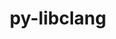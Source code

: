 ---
title: "py-libclang"
layout: cache
categories: [package, develop]
meta: {"versions": ["16.0.0"], "compilers": ["gcc@=11.4.0", "gcc@=13.2.0"], "oss": ["ubuntu22.04", "ubuntu24.04"], "platforms": ["linux"], "targets": ["aarch64", "neoverse_v1", "x86_64_v3"], "stacks": ["e4s", "e4s-neoverse_v1", "ml-linux-aarch64-cpu", "ml-linux-aarch64-cuda", "ml-linux-x86_64-cpu", "ml-linux-x86_64-cuda", "ml-linux-x86_64-rocm", "root"], "num_specs": 109, "num_specs_by_stack": {"root": 109, "e4s-neoverse_v1": 11, "e4s": 11, "ml-linux-aarch64-cpu": 17, "ml-linux-aarch64-cuda": 17, "ml-linux-x86_64-rocm": 19, "ml-linux-x86_64-cuda": 17, "ml-linux-x86_64-cpu": 17}}
spec_details: [{"hash": "aw4jqldjegjv2sspipcm5hunsyuntokr", "compiler": "gcc@=11.4.0", "versions": ["16.0.0"], "os": "ubuntu22.04", "platform": "linux", "target": "neoverse_v1", "variants": ["build_system=python_pip"], "stacks": ["root", "e4s-neoverse_v1"], "size": "-", "tarball": "https://binaries.spack.io/develop/build_cache/linux-ubuntu22.04-neoverse_v1/gcc-11.4.0/py-libclang-16.0.0/linux-ubuntu22.04-neoverse_v1-gcc-11.4.0-py-libclang-16.0.0-aw4jqldjegjv2sspipcm5hunsyuntokr.spack"}, {"hash": "bjqsu5tpeip34prtcnrsgq6rax6ucnb4", "compiler": "gcc@=11.4.0", "versions": ["16.0.0"], "os": "ubuntu22.04", "platform": "linux", "target": "neoverse_v1", "variants": ["build_system=python_pip"], "stacks": ["root", "e4s-neoverse_v1"], "size": "-", "tarball": "https://binaries.spack.io/develop/build_cache/linux-ubuntu22.04-neoverse_v1/gcc-11.4.0/py-libclang-16.0.0/linux-ubuntu22.04-neoverse_v1-gcc-11.4.0-py-libclang-16.0.0-bjqsu5tpeip34prtcnrsgq6rax6ucnb4.spack"}, {"hash": "cp2fjuudloaovcjpj3txzewyduhyyftz", "compiler": "gcc@=11.4.0", "versions": ["16.0.0"], "os": "ubuntu22.04", "platform": "linux", "target": "neoverse_v1", "variants": ["build_system=python_pip"], "stacks": ["root", "e4s-neoverse_v1"], "size": "-", "tarball": "https://binaries.spack.io/develop/build_cache/linux-ubuntu22.04-neoverse_v1/gcc-11.4.0/py-libclang-16.0.0/linux-ubuntu22.04-neoverse_v1-gcc-11.4.0-py-libclang-16.0.0-cp2fjuudloaovcjpj3txzewyduhyyftz.spack"}, {"hash": "efy4cmm6hubayrtolyw4lxczdvctydmq", "compiler": "gcc@=11.4.0", "versions": ["16.0.0"], "os": "ubuntu22.04", "platform": "linux", "target": "neoverse_v1", "variants": ["build_system=python_pip"], "stacks": ["root", "e4s-neoverse_v1"], "size": "-", "tarball": "https://binaries.spack.io/develop/build_cache/linux-ubuntu22.04-neoverse_v1/gcc-11.4.0/py-libclang-16.0.0/linux-ubuntu22.04-neoverse_v1-gcc-11.4.0-py-libclang-16.0.0-efy4cmm6hubayrtolyw4lxczdvctydmq.spack"}, {"hash": "etubacw7gyq33osxntwocc3i4f3emmsl", "compiler": "gcc@=11.4.0", "versions": ["16.0.0"], "os": "ubuntu22.04", "platform": "linux", "target": "neoverse_v1", "variants": ["build_system=python_pip"], "stacks": ["root", "e4s-neoverse_v1"], "size": "-", "tarball": "https://binaries.spack.io/develop/build_cache/linux-ubuntu22.04-neoverse_v1/gcc-11.4.0/py-libclang-16.0.0/linux-ubuntu22.04-neoverse_v1-gcc-11.4.0-py-libclang-16.0.0-etubacw7gyq33osxntwocc3i4f3emmsl.spack"}, {"hash": "lhoji4psfbk7hs7k3cmk3hyzbxvtmynt", "compiler": "gcc@=11.4.0", "versions": ["16.0.0"], "os": "ubuntu22.04", "platform": "linux", "target": "neoverse_v1", "variants": ["build_system=python_pip"], "stacks": ["root", "e4s-neoverse_v1"], "size": "-", "tarball": "https://binaries.spack.io/develop/build_cache/linux-ubuntu22.04-neoverse_v1/gcc-11.4.0/py-libclang-16.0.0/linux-ubuntu22.04-neoverse_v1-gcc-11.4.0-py-libclang-16.0.0-lhoji4psfbk7hs7k3cmk3hyzbxvtmynt.spack"}, {"hash": "mbrpmecqky6madbpotd7pant7idsu6br", "compiler": "gcc@=11.4.0", "versions": ["16.0.0"], "os": "ubuntu22.04", "platform": "linux", "target": "neoverse_v1", "variants": ["build_system=python_pip"], "stacks": ["root", "e4s-neoverse_v1"], "size": "-", "tarball": "https://binaries.spack.io/develop/build_cache/linux-ubuntu22.04-neoverse_v1/gcc-11.4.0/py-libclang-16.0.0/linux-ubuntu22.04-neoverse_v1-gcc-11.4.0-py-libclang-16.0.0-mbrpmecqky6madbpotd7pant7idsu6br.spack"}, {"hash": "pjoxz7cayl4ge644ldxe2q62x2ehgppp", "compiler": "gcc@=11.4.0", "versions": ["16.0.0"], "os": "ubuntu22.04", "platform": "linux", "target": "neoverse_v1", "variants": ["build_system=python_pip"], "stacks": ["root", "e4s-neoverse_v1"], "size": "-", "tarball": "https://binaries.spack.io/develop/build_cache/linux-ubuntu22.04-neoverse_v1/gcc-11.4.0/py-libclang-16.0.0/linux-ubuntu22.04-neoverse_v1-gcc-11.4.0-py-libclang-16.0.0-pjoxz7cayl4ge644ldxe2q62x2ehgppp.spack"}, {"hash": "qkmlcm7wdvj2solnfj2dtaqbfajkftbg", "compiler": "gcc@=11.4.0", "versions": ["16.0.0"], "os": "ubuntu22.04", "platform": "linux", "target": "neoverse_v1", "variants": ["build_system=python_pip"], "stacks": ["root", "e4s-neoverse_v1"], "size": "-", "tarball": "https://binaries.spack.io/develop/build_cache/linux-ubuntu22.04-neoverse_v1/gcc-11.4.0/py-libclang-16.0.0/linux-ubuntu22.04-neoverse_v1-gcc-11.4.0-py-libclang-16.0.0-qkmlcm7wdvj2solnfj2dtaqbfajkftbg.spack"}, {"hash": "xz4uothpbmc5tjmfa6xzqtq5tglea3u6", "compiler": "gcc@=11.4.0", "versions": ["16.0.0"], "os": "ubuntu22.04", "platform": "linux", "target": "neoverse_v1", "variants": ["build_system=python_pip"], "stacks": ["root", "e4s-neoverse_v1"], "size": "-", "tarball": "https://binaries.spack.io/develop/build_cache/linux-ubuntu22.04-neoverse_v1/gcc-11.4.0/py-libclang-16.0.0/linux-ubuntu22.04-neoverse_v1-gcc-11.4.0-py-libclang-16.0.0-xz4uothpbmc5tjmfa6xzqtq5tglea3u6.spack"}, {"hash": "zccr6v723xgrq463knoiaw4qvyco2yru", "compiler": "gcc@=11.4.0", "versions": ["16.0.0"], "os": "ubuntu22.04", "platform": "linux", "target": "neoverse_v1", "variants": ["build_system=python_pip"], "stacks": ["root", "e4s-neoverse_v1"], "size": "-", "tarball": "https://binaries.spack.io/develop/build_cache/linux-ubuntu22.04-neoverse_v1/gcc-11.4.0/py-libclang-16.0.0/linux-ubuntu22.04-neoverse_v1-gcc-11.4.0-py-libclang-16.0.0-zccr6v723xgrq463knoiaw4qvyco2yru.spack"}, {"hash": "2clv7oc66aucvlcyaz6fzbh2kfykyagc", "compiler": "gcc@=11.4.0", "versions": ["16.0.0"], "os": "ubuntu22.04", "platform": "linux", "target": "x86_64_v3", "variants": ["build_system=python_pip"], "stacks": ["e4s", "root"], "size": "-", "tarball": "https://binaries.spack.io/develop/build_cache/linux-ubuntu22.04-x86_64_v3/gcc-11.4.0/py-libclang-16.0.0/linux-ubuntu22.04-x86_64_v3-gcc-11.4.0-py-libclang-16.0.0-2clv7oc66aucvlcyaz6fzbh2kfykyagc.spack"}, {"hash": "2msv4lggvqzen2rcq73djc5ttewz76xs", "compiler": "gcc@=11.4.0", "versions": ["16.0.0"], "os": "ubuntu22.04", "platform": "linux", "target": "x86_64_v3", "variants": ["build_system=python_pip"], "stacks": ["e4s", "root"], "size": "-", "tarball": "https://binaries.spack.io/develop/build_cache/linux-ubuntu22.04-x86_64_v3/gcc-11.4.0/py-libclang-16.0.0/linux-ubuntu22.04-x86_64_v3-gcc-11.4.0-py-libclang-16.0.0-2msv4lggvqzen2rcq73djc5ttewz76xs.spack"}, {"hash": "awp5t3ulastlgrofohupudxxmgv4qfgm", "compiler": "gcc@=11.4.0", "versions": ["16.0.0"], "os": "ubuntu22.04", "platform": "linux", "target": "x86_64_v3", "variants": ["build_system=python_pip"], "stacks": ["e4s", "root"], "size": "-", "tarball": "https://binaries.spack.io/develop/build_cache/linux-ubuntu22.04-x86_64_v3/gcc-11.4.0/py-libclang-16.0.0/linux-ubuntu22.04-x86_64_v3-gcc-11.4.0-py-libclang-16.0.0-awp5t3ulastlgrofohupudxxmgv4qfgm.spack"}, {"hash": "beawocmf3by64l7rm564ufrlnyocsje6", "compiler": "gcc@=11.4.0", "versions": ["16.0.0"], "os": "ubuntu22.04", "platform": "linux", "target": "x86_64_v3", "variants": ["build_system=python_pip"], "stacks": ["e4s", "root"], "size": "-", "tarball": "https://binaries.spack.io/develop/build_cache/linux-ubuntu22.04-x86_64_v3/gcc-11.4.0/py-libclang-16.0.0/linux-ubuntu22.04-x86_64_v3-gcc-11.4.0-py-libclang-16.0.0-beawocmf3by64l7rm564ufrlnyocsje6.spack"}, {"hash": "dzfa4qr2byqo5jd73vasjxsphjvosvsx", "compiler": "gcc@=11.4.0", "versions": ["16.0.0"], "os": "ubuntu22.04", "platform": "linux", "target": "x86_64_v3", "variants": ["build_system=python_pip"], "stacks": ["e4s", "root"], "size": "-", "tarball": "https://binaries.spack.io/develop/build_cache/linux-ubuntu22.04-x86_64_v3/gcc-11.4.0/py-libclang-16.0.0/linux-ubuntu22.04-x86_64_v3-gcc-11.4.0-py-libclang-16.0.0-dzfa4qr2byqo5jd73vasjxsphjvosvsx.spack"}, {"hash": "eejbowpj4cs34d6q63i453p3s37ghhw6", "compiler": "gcc@=11.4.0", "versions": ["16.0.0"], "os": "ubuntu22.04", "platform": "linux", "target": "x86_64_v3", "variants": ["build_system=python_pip"], "stacks": ["e4s", "root"], "size": "-", "tarball": "https://binaries.spack.io/develop/build_cache/linux-ubuntu22.04-x86_64_v3/gcc-11.4.0/py-libclang-16.0.0/linux-ubuntu22.04-x86_64_v3-gcc-11.4.0-py-libclang-16.0.0-eejbowpj4cs34d6q63i453p3s37ghhw6.spack"}, {"hash": "o74gdentysrlpgkjcjym3yj4rtrfn3jb", "compiler": "gcc@=11.4.0", "versions": ["16.0.0"], "os": "ubuntu22.04", "platform": "linux", "target": "x86_64_v3", "variants": ["build_system=python_pip"], "stacks": ["e4s", "root"], "size": "-", "tarball": "https://binaries.spack.io/develop/build_cache/linux-ubuntu22.04-x86_64_v3/gcc-11.4.0/py-libclang-16.0.0/linux-ubuntu22.04-x86_64_v3-gcc-11.4.0-py-libclang-16.0.0-o74gdentysrlpgkjcjym3yj4rtrfn3jb.spack"}, {"hash": "oe2t2golj6lsgsy7w7dwl6s6kiezr3pr", "compiler": "gcc@=11.4.0", "versions": ["16.0.0"], "os": "ubuntu22.04", "platform": "linux", "target": "x86_64_v3", "variants": ["build_system=python_pip"], "stacks": ["e4s", "root"], "size": "-", "tarball": "https://binaries.spack.io/develop/build_cache/linux-ubuntu22.04-x86_64_v3/gcc-11.4.0/py-libclang-16.0.0/linux-ubuntu22.04-x86_64_v3-gcc-11.4.0-py-libclang-16.0.0-oe2t2golj6lsgsy7w7dwl6s6kiezr3pr.spack"}, {"hash": "p6pnagyuxklzx27m7g5nbokcdswkhylm", "compiler": "gcc@=11.4.0", "versions": ["16.0.0"], "os": "ubuntu22.04", "platform": "linux", "target": "x86_64_v3", "variants": ["build_system=python_pip"], "stacks": ["e4s", "root"], "size": "-", "tarball": "https://binaries.spack.io/develop/build_cache/linux-ubuntu22.04-x86_64_v3/gcc-11.4.0/py-libclang-16.0.0/linux-ubuntu22.04-x86_64_v3-gcc-11.4.0-py-libclang-16.0.0-p6pnagyuxklzx27m7g5nbokcdswkhylm.spack"}, {"hash": "pyv2dn3wewh6p6p2svlitsm7gv6kby2y", "compiler": "gcc@=11.4.0", "versions": ["16.0.0"], "os": "ubuntu22.04", "platform": "linux", "target": "x86_64_v3", "variants": ["build_system=python_pip"], "stacks": ["e4s", "root"], "size": "-", "tarball": "https://binaries.spack.io/develop/build_cache/linux-ubuntu22.04-x86_64_v3/gcc-11.4.0/py-libclang-16.0.0/linux-ubuntu22.04-x86_64_v3-gcc-11.4.0-py-libclang-16.0.0-pyv2dn3wewh6p6p2svlitsm7gv6kby2y.spack"}, {"hash": "t6w5mdqtvtnvcaxpvwdgvnshwudeldmc", "compiler": "gcc@=11.4.0", "versions": ["16.0.0"], "os": "ubuntu22.04", "platform": "linux", "target": "x86_64_v3", "variants": ["build_system=python_pip"], "stacks": ["e4s", "root"], "size": "-", "tarball": "https://binaries.spack.io/develop/build_cache/linux-ubuntu22.04-x86_64_v3/gcc-11.4.0/py-libclang-16.0.0/linux-ubuntu22.04-x86_64_v3-gcc-11.4.0-py-libclang-16.0.0-t6w5mdqtvtnvcaxpvwdgvnshwudeldmc.spack"}, {"hash": "ycp74vd3qs4t45zdzhxu4igq4elcirel", "compiler": "gcc@=13.2.0", "versions": ["16.0.0"], "os": "ubuntu24.04", "platform": "linux", "target": "aarch64", "variants": ["build_system=python_pip"], "stacks": ["ml-linux-aarch64-cpu", "root"], "size": "-", "tarball": "https://binaries.spack.io/develop/build_cache/linux-ubuntu24.04-aarch64/gcc-13.2.0/py-libclang-16.0.0/linux-ubuntu24.04-aarch64-gcc-13.2.0-py-libclang-16.0.0-ycp74vd3qs4t45zdzhxu4igq4elcirel.spack"}, {"hash": "ebajxdfebv7aqva3me4q2qklvelhv3fa", "compiler": "gcc@=13.2.0", "versions": ["16.0.0"], "os": "ubuntu24.04", "platform": "linux", "target": "aarch64", "variants": ["build_system=python_pip"], "stacks": ["root", "ml-linux-aarch64-cuda"], "size": "-", "tarball": "https://binaries.spack.io/develop/build_cache/linux-ubuntu24.04-aarch64/gcc-13.2.0/py-libclang-16.0.0/linux-ubuntu24.04-aarch64-gcc-13.2.0-py-libclang-16.0.0-ebajxdfebv7aqva3me4q2qklvelhv3fa.spack"}, {"hash": "wugjj5t4repwnfiz2bvtoidg3bovbtnu", "compiler": "gcc@=13.2.0", "versions": ["16.0.0"], "os": "ubuntu24.04", "platform": "linux", "target": "aarch64", "variants": ["build_system=python_pip"], "stacks": ["root", "ml-linux-aarch64-cuda"], "size": "-", "tarball": "https://binaries.spack.io/develop/build_cache/linux-ubuntu24.04-aarch64/gcc-13.2.0/py-libclang-16.0.0/linux-ubuntu24.04-aarch64-gcc-13.2.0-py-libclang-16.0.0-wugjj5t4repwnfiz2bvtoidg3bovbtnu.spack"}, {"hash": "ziid5y7o7hdxpctymifwrjn4ybmdxcvq", "compiler": "gcc@=13.2.0", "versions": ["16.0.0"], "os": "ubuntu24.04", "platform": "linux", "target": "aarch64", "variants": ["build_system=python_pip"], "stacks": ["root", "ml-linux-aarch64-cuda"], "size": "-", "tarball": "https://binaries.spack.io/develop/build_cache/linux-ubuntu24.04-aarch64/gcc-13.2.0/py-libclang-16.0.0/linux-ubuntu24.04-aarch64-gcc-13.2.0-py-libclang-16.0.0-ziid5y7o7hdxpctymifwrjn4ybmdxcvq.spack"}, {"hash": "4gzhndottie4bbhk2dvuntiedpukdktf", "compiler": "gcc@=13.2.0", "versions": ["16.0.0"], "os": "ubuntu24.04", "platform": "linux", "target": "aarch64", "variants": ["build_system=python_pip"], "stacks": ["ml-linux-aarch64-cpu", "root"], "size": "-", "tarball": "https://binaries.spack.io/develop/build_cache/linux-ubuntu24.04-aarch64/gcc-13.2.0/py-libclang-16.0.0/linux-ubuntu24.04-aarch64-gcc-13.2.0-py-libclang-16.0.0-4gzhndottie4bbhk2dvuntiedpukdktf.spack"}, {"hash": "vl4ee5rdkffyygyi7o5tjpfbezbd5hzg", "compiler": "gcc@=13.2.0", "versions": ["16.0.0"], "os": "ubuntu24.04", "platform": "linux", "target": "aarch64", "variants": ["build_system=python_pip"], "stacks": ["root", "ml-linux-aarch64-cuda"], "size": "-", "tarball": "https://binaries.spack.io/develop/build_cache/linux-ubuntu24.04-aarch64/gcc-13.2.0/py-libclang-16.0.0/linux-ubuntu24.04-aarch64-gcc-13.2.0-py-libclang-16.0.0-vl4ee5rdkffyygyi7o5tjpfbezbd5hzg.spack"}, {"hash": "sjttj66u2w67gj5i32wg7ngrzz5mx2qb", "compiler": "gcc@=13.2.0", "versions": ["16.0.0"], "os": "ubuntu24.04", "platform": "linux", "target": "aarch64", "variants": ["build_system=python_pip"], "stacks": ["ml-linux-aarch64-cpu", "root"], "size": "-", "tarball": "https://binaries.spack.io/develop/build_cache/linux-ubuntu24.04-aarch64/gcc-13.2.0/py-libclang-16.0.0/linux-ubuntu24.04-aarch64-gcc-13.2.0-py-libclang-16.0.0-sjttj66u2w67gj5i32wg7ngrzz5mx2qb.spack"}, {"hash": "t7ui2heet2g33yra75lz5w7nxpvq6tua", "compiler": "gcc@=13.2.0", "versions": ["16.0.0"], "os": "ubuntu24.04", "platform": "linux", "target": "aarch64", "variants": ["build_system=python_pip"], "stacks": ["ml-linux-aarch64-cpu", "root"], "size": "-", "tarball": "https://binaries.spack.io/develop/build_cache/linux-ubuntu24.04-aarch64/gcc-13.2.0/py-libclang-16.0.0/linux-ubuntu24.04-aarch64-gcc-13.2.0-py-libclang-16.0.0-t7ui2heet2g33yra75lz5w7nxpvq6tua.spack"}, {"hash": "pe6uqwiu3c2hyf3f6ydnsijw2j4obgiy", "compiler": "gcc@=13.2.0", "versions": ["16.0.0"], "os": "ubuntu24.04", "platform": "linux", "target": "aarch64", "variants": ["build_system=python_pip"], "stacks": ["root", "ml-linux-aarch64-cuda"], "size": "-", "tarball": "https://binaries.spack.io/develop/build_cache/linux-ubuntu24.04-aarch64/gcc-13.2.0/py-libclang-16.0.0/linux-ubuntu24.04-aarch64-gcc-13.2.0-py-libclang-16.0.0-pe6uqwiu3c2hyf3f6ydnsijw2j4obgiy.spack"}, {"hash": "bhxyzqtavo36oqzczmvxyluc77xtnmm7", "compiler": "gcc@=13.2.0", "versions": ["16.0.0"], "os": "ubuntu24.04", "platform": "linux", "target": "aarch64", "variants": ["build_system=python_pip"], "stacks": ["root", "ml-linux-aarch64-cuda"], "size": "-", "tarball": "https://binaries.spack.io/develop/build_cache/linux-ubuntu24.04-aarch64/gcc-13.2.0/py-libclang-16.0.0/linux-ubuntu24.04-aarch64-gcc-13.2.0-py-libclang-16.0.0-bhxyzqtavo36oqzczmvxyluc77xtnmm7.spack"}, {"hash": "p4cyaisloxevuz4bga2szvauvxanvsek", "compiler": "gcc@=13.2.0", "versions": ["16.0.0"], "os": "ubuntu24.04", "platform": "linux", "target": "aarch64", "variants": ["build_system=python_pip"], "stacks": ["ml-linux-aarch64-cpu", "root"], "size": "-", "tarball": "https://binaries.spack.io/develop/build_cache/linux-ubuntu24.04-aarch64/gcc-13.2.0/py-libclang-16.0.0/linux-ubuntu24.04-aarch64-gcc-13.2.0-py-libclang-16.0.0-p4cyaisloxevuz4bga2szvauvxanvsek.spack"}, {"hash": "r2p5bf647o6ksroaavqyyrpn63h7gyzu", "compiler": "gcc@=13.2.0", "versions": ["16.0.0"], "os": "ubuntu24.04", "platform": "linux", "target": "aarch64", "variants": ["build_system=python_pip"], "stacks": ["ml-linux-aarch64-cpu", "root"], "size": "-", "tarball": "https://binaries.spack.io/develop/build_cache/linux-ubuntu24.04-aarch64/gcc-13.2.0/py-libclang-16.0.0/linux-ubuntu24.04-aarch64-gcc-13.2.0-py-libclang-16.0.0-r2p5bf647o6ksroaavqyyrpn63h7gyzu.spack"}, {"hash": "x4fa5vcxfz4qziblfpckgzs4ajz42gpl", "compiler": "gcc@=13.2.0", "versions": ["16.0.0"], "os": "ubuntu24.04", "platform": "linux", "target": "aarch64", "variants": ["build_system=python_pip"], "stacks": ["ml-linux-aarch64-cpu", "root"], "size": "-", "tarball": "https://binaries.spack.io/develop/build_cache/linux-ubuntu24.04-aarch64/gcc-13.2.0/py-libclang-16.0.0/linux-ubuntu24.04-aarch64-gcc-13.2.0-py-libclang-16.0.0-x4fa5vcxfz4qziblfpckgzs4ajz42gpl.spack"}, {"hash": "63iaoxncxd42tinelnqwfaqezjrele64", "compiler": "gcc@=13.2.0", "versions": ["16.0.0"], "os": "ubuntu24.04", "platform": "linux", "target": "aarch64", "variants": ["build_system=python_pip"], "stacks": ["ml-linux-aarch64-cpu", "root"], "size": "-", "tarball": "https://binaries.spack.io/develop/build_cache/linux-ubuntu24.04-aarch64/gcc-13.2.0/py-libclang-16.0.0/linux-ubuntu24.04-aarch64-gcc-13.2.0-py-libclang-16.0.0-63iaoxncxd42tinelnqwfaqezjrele64.spack"}, {"hash": "5veux4ydh2c7d4l6ulf565jfxskflenv", "compiler": "gcc@=13.2.0", "versions": ["16.0.0"], "os": "ubuntu24.04", "platform": "linux", "target": "aarch64", "variants": ["build_system=python_pip"], "stacks": ["ml-linux-aarch64-cpu", "root"], "size": "-", "tarball": "https://binaries.spack.io/develop/build_cache/linux-ubuntu24.04-aarch64/gcc-13.2.0/py-libclang-16.0.0/linux-ubuntu24.04-aarch64-gcc-13.2.0-py-libclang-16.0.0-5veux4ydh2c7d4l6ulf565jfxskflenv.spack"}, {"hash": "fcw2q3mncd6jelkvmm5oy5sq6ylp4elu", "compiler": "gcc@=13.2.0", "versions": ["16.0.0"], "os": "ubuntu24.04", "platform": "linux", "target": "aarch64", "variants": ["build_system=python_pip"], "stacks": ["root", "ml-linux-aarch64-cuda"], "size": "-", "tarball": "https://binaries.spack.io/develop/build_cache/linux-ubuntu24.04-aarch64/gcc-13.2.0/py-libclang-16.0.0/linux-ubuntu24.04-aarch64-gcc-13.2.0-py-libclang-16.0.0-fcw2q3mncd6jelkvmm5oy5sq6ylp4elu.spack"}, {"hash": "pfycblu6jjfn5dzwjggccrddzdw4csro", "compiler": "gcc@=13.2.0", "versions": ["16.0.0"], "os": "ubuntu24.04", "platform": "linux", "target": "aarch64", "variants": ["build_system=python_pip"], "stacks": ["root", "ml-linux-aarch64-cuda"], "size": "-", "tarball": "https://binaries.spack.io/develop/build_cache/linux-ubuntu24.04-aarch64/gcc-13.2.0/py-libclang-16.0.0/linux-ubuntu24.04-aarch64-gcc-13.2.0-py-libclang-16.0.0-pfycblu6jjfn5dzwjggccrddzdw4csro.spack"}, {"hash": "27navoiirxs2fwuno2p57fghuiim4ghg", "compiler": "gcc@=13.2.0", "versions": ["16.0.0"], "os": "ubuntu24.04", "platform": "linux", "target": "aarch64", "variants": ["build_system=python_pip"], "stacks": ["root", "ml-linux-aarch64-cuda"], "size": "-", "tarball": "https://binaries.spack.io/develop/build_cache/linux-ubuntu24.04-aarch64/gcc-13.2.0/py-libclang-16.0.0/linux-ubuntu24.04-aarch64-gcc-13.2.0-py-libclang-16.0.0-27navoiirxs2fwuno2p57fghuiim4ghg.spack"}, {"hash": "3ktlr7oahjlx22q3ra7ekxcaxf2pqxco", "compiler": "gcc@=13.2.0", "versions": ["16.0.0"], "os": "ubuntu24.04", "platform": "linux", "target": "aarch64", "variants": ["build_system=python_pip"], "stacks": ["ml-linux-aarch64-cpu", "root"], "size": "-", "tarball": "https://binaries.spack.io/develop/build_cache/linux-ubuntu24.04-aarch64/gcc-13.2.0/py-libclang-16.0.0/linux-ubuntu24.04-aarch64-gcc-13.2.0-py-libclang-16.0.0-3ktlr7oahjlx22q3ra7ekxcaxf2pqxco.spack"}, {"hash": "45rx57ltggdhybrpzex7elrbewp2d5uw", "compiler": "gcc@=13.2.0", "versions": ["16.0.0"], "os": "ubuntu24.04", "platform": "linux", "target": "aarch64", "variants": ["build_system=python_pip"], "stacks": ["root", "ml-linux-aarch64-cuda"], "size": "-", "tarball": "https://binaries.spack.io/develop/build_cache/linux-ubuntu24.04-aarch64/gcc-13.2.0/py-libclang-16.0.0/linux-ubuntu24.04-aarch64-gcc-13.2.0-py-libclang-16.0.0-45rx57ltggdhybrpzex7elrbewp2d5uw.spack"}, {"hash": "5utanee7w2iodke6m2x3lf3odegykxps", "compiler": "gcc@=13.2.0", "versions": ["16.0.0"], "os": "ubuntu24.04", "platform": "linux", "target": "aarch64", "variants": ["build_system=python_pip"], "stacks": ["root", "ml-linux-aarch64-cuda"], "size": "-", "tarball": "https://binaries.spack.io/develop/build_cache/linux-ubuntu24.04-aarch64/gcc-13.2.0/py-libclang-16.0.0/linux-ubuntu24.04-aarch64-gcc-13.2.0-py-libclang-16.0.0-5utanee7w2iodke6m2x3lf3odegykxps.spack"}, {"hash": "asl7mwgdqp3eo7jmd4g2biylk7x2663x", "compiler": "gcc@=13.2.0", "versions": ["16.0.0"], "os": "ubuntu24.04", "platform": "linux", "target": "aarch64", "variants": ["build_system=python_pip"], "stacks": ["ml-linux-aarch64-cpu", "root"], "size": "-", "tarball": "https://binaries.spack.io/develop/build_cache/linux-ubuntu24.04-aarch64/gcc-13.2.0/py-libclang-16.0.0/linux-ubuntu24.04-aarch64-gcc-13.2.0-py-libclang-16.0.0-asl7mwgdqp3eo7jmd4g2biylk7x2663x.spack"}, {"hash": "b4sifiqyrtr2c6udoab3f7gemxgchqk6", "compiler": "gcc@=13.2.0", "versions": ["16.0.0"], "os": "ubuntu24.04", "platform": "linux", "target": "aarch64", "variants": ["build_system=python_pip"], "stacks": ["root", "ml-linux-aarch64-cuda"], "size": "-", "tarball": "https://binaries.spack.io/develop/build_cache/linux-ubuntu24.04-aarch64/gcc-13.2.0/py-libclang-16.0.0/linux-ubuntu24.04-aarch64-gcc-13.2.0-py-libclang-16.0.0-b4sifiqyrtr2c6udoab3f7gemxgchqk6.spack"}, {"hash": "bf57subwm56xiq5bh4usz2l6ktx56fae", "compiler": "gcc@=13.2.0", "versions": ["16.0.0"], "os": "ubuntu24.04", "platform": "linux", "target": "aarch64", "variants": ["build_system=python_pip"], "stacks": ["root", "ml-linux-aarch64-cuda"], "size": "-", "tarball": "https://binaries.spack.io/develop/build_cache/linux-ubuntu24.04-aarch64/gcc-13.2.0/py-libclang-16.0.0/linux-ubuntu24.04-aarch64-gcc-13.2.0-py-libclang-16.0.0-bf57subwm56xiq5bh4usz2l6ktx56fae.spack"}, {"hash": "e2mvypblvzusp2s4jhbws6pizpqptnni", "compiler": "gcc@=13.2.0", "versions": ["16.0.0"], "os": "ubuntu24.04", "platform": "linux", "target": "aarch64", "variants": ["build_system=python_pip"], "stacks": ["ml-linux-aarch64-cpu", "root"], "size": "-", "tarball": "https://binaries.spack.io/develop/build_cache/linux-ubuntu24.04-aarch64/gcc-13.2.0/py-libclang-16.0.0/linux-ubuntu24.04-aarch64-gcc-13.2.0-py-libclang-16.0.0-e2mvypblvzusp2s4jhbws6pizpqptnni.spack"}, {"hash": "i2nqzacjizyeuox352ynkk67ticgo4m5", "compiler": "gcc@=13.2.0", "versions": ["16.0.0"], "os": "ubuntu24.04", "platform": "linux", "target": "aarch64", "variants": ["build_system=python_pip"], "stacks": ["ml-linux-aarch64-cpu", "root"], "size": "-", "tarball": "https://binaries.spack.io/develop/build_cache/linux-ubuntu24.04-aarch64/gcc-13.2.0/py-libclang-16.0.0/linux-ubuntu24.04-aarch64-gcc-13.2.0-py-libclang-16.0.0-i2nqzacjizyeuox352ynkk67ticgo4m5.spack"}, {"hash": "mb4ddtkt3yaiypap7yfnnu24c5fgctyf", "compiler": "gcc@=13.2.0", "versions": ["16.0.0"], "os": "ubuntu24.04", "platform": "linux", "target": "aarch64", "variants": ["build_system=python_pip"], "stacks": ["ml-linux-aarch64-cpu", "root"], "size": "-", "tarball": "https://binaries.spack.io/develop/build_cache/linux-ubuntu24.04-aarch64/gcc-13.2.0/py-libclang-16.0.0/linux-ubuntu24.04-aarch64-gcc-13.2.0-py-libclang-16.0.0-mb4ddtkt3yaiypap7yfnnu24c5fgctyf.spack"}, {"hash": "q3li7hauawqlpv2utdiv5eegbwiovguj", "compiler": "gcc@=13.2.0", "versions": ["16.0.0"], "os": "ubuntu24.04", "platform": "linux", "target": "aarch64", "variants": ["build_system=python_pip"], "stacks": ["ml-linux-aarch64-cpu", "root"], "size": "-", "tarball": "https://binaries.spack.io/develop/build_cache/linux-ubuntu24.04-aarch64/gcc-13.2.0/py-libclang-16.0.0/linux-ubuntu24.04-aarch64-gcc-13.2.0-py-libclang-16.0.0-q3li7hauawqlpv2utdiv5eegbwiovguj.spack"}, {"hash": "qbfrwntgvzk72hdhztmw6yhcwxes6xd4", "compiler": "gcc@=13.2.0", "versions": ["16.0.0"], "os": "ubuntu24.04", "platform": "linux", "target": "aarch64", "variants": ["build_system=python_pip"], "stacks": ["root", "ml-linux-aarch64-cuda"], "size": "-", "tarball": "https://binaries.spack.io/develop/build_cache/linux-ubuntu24.04-aarch64/gcc-13.2.0/py-libclang-16.0.0/linux-ubuntu24.04-aarch64-gcc-13.2.0-py-libclang-16.0.0-qbfrwntgvzk72hdhztmw6yhcwxes6xd4.spack"}, {"hash": "qwwgrey3zi2sxunysrw2vaotv7icxuys", "compiler": "gcc@=13.2.0", "versions": ["16.0.0"], "os": "ubuntu24.04", "platform": "linux", "target": "aarch64", "variants": ["build_system=python_pip"], "stacks": ["root", "ml-linux-aarch64-cuda"], "size": "-", "tarball": "https://binaries.spack.io/develop/build_cache/linux-ubuntu24.04-aarch64/gcc-13.2.0/py-libclang-16.0.0/linux-ubuntu24.04-aarch64-gcc-13.2.0-py-libclang-16.0.0-qwwgrey3zi2sxunysrw2vaotv7icxuys.spack"}, {"hash": "sog2ke73igxvjkmizuxrn7uojvgv2566", "compiler": "gcc@=13.2.0", "versions": ["16.0.0"], "os": "ubuntu24.04", "platform": "linux", "target": "aarch64", "variants": ["build_system=python_pip"], "stacks": ["root", "ml-linux-aarch64-cuda"], "size": "-", "tarball": "https://binaries.spack.io/develop/build_cache/linux-ubuntu24.04-aarch64/gcc-13.2.0/py-libclang-16.0.0/linux-ubuntu24.04-aarch64-gcc-13.2.0-py-libclang-16.0.0-sog2ke73igxvjkmizuxrn7uojvgv2566.spack"}, {"hash": "t3xpj7f3hb54tbemanu3o2iyk7zzdt7d", "compiler": "gcc@=13.2.0", "versions": ["16.0.0"], "os": "ubuntu24.04", "platform": "linux", "target": "aarch64", "variants": ["build_system=python_pip"], "stacks": ["ml-linux-aarch64-cpu", "root"], "size": "-", "tarball": "https://binaries.spack.io/develop/build_cache/linux-ubuntu24.04-aarch64/gcc-13.2.0/py-libclang-16.0.0/linux-ubuntu24.04-aarch64-gcc-13.2.0-py-libclang-16.0.0-t3xpj7f3hb54tbemanu3o2iyk7zzdt7d.spack"}, {"hash": "tcvejdbu4moir2lp3ll32tyglfs4szgx", "compiler": "gcc@=13.2.0", "versions": ["16.0.0"], "os": "ubuntu24.04", "platform": "linux", "target": "aarch64", "variants": ["build_system=python_pip"], "stacks": ["root", "ml-linux-aarch64-cuda"], "size": "-", "tarball": "https://binaries.spack.io/develop/build_cache/linux-ubuntu24.04-aarch64/gcc-13.2.0/py-libclang-16.0.0/linux-ubuntu24.04-aarch64-gcc-13.2.0-py-libclang-16.0.0-tcvejdbu4moir2lp3ll32tyglfs4szgx.spack"}, {"hash": "z3hkn6nrrsa3t5guhnfgs4fxwp7r3k75", "compiler": "gcc@=13.2.0", "versions": ["16.0.0"], "os": "ubuntu24.04", "platform": "linux", "target": "aarch64", "variants": ["build_system=python_pip"], "stacks": ["ml-linux-aarch64-cpu", "root"], "size": "-", "tarball": "https://binaries.spack.io/develop/build_cache/linux-ubuntu24.04-aarch64/gcc-13.2.0/py-libclang-16.0.0/linux-ubuntu24.04-aarch64-gcc-13.2.0-py-libclang-16.0.0-z3hkn6nrrsa3t5guhnfgs4fxwp7r3k75.spack"}, {"hash": "ncpm6cyyuliw263x7l6n262l22hv6ipl", "compiler": "gcc@=13.2.0", "versions": ["16.0.0"], "os": "ubuntu24.04", "platform": "linux", "target": "x86_64_v3", "variants": ["build_system=python_pip"], "stacks": ["ml-linux-x86_64-rocm", "root"], "size": "-", "tarball": "https://binaries.spack.io/develop/build_cache/linux-ubuntu24.04-x86_64_v3/gcc-13.2.0/py-libclang-16.0.0/linux-ubuntu24.04-x86_64_v3-gcc-13.2.0-py-libclang-16.0.0-ncpm6cyyuliw263x7l6n262l22hv6ipl.spack"}, {"hash": "zreo6orr5op4ttbyh3r3kkstllbnr2v3", "compiler": "gcc@=13.2.0", "versions": ["16.0.0"], "os": "ubuntu24.04", "platform": "linux", "target": "x86_64_v3", "variants": ["build_system=python_pip"], "stacks": ["ml-linux-x86_64-rocm", "root"], "size": "-", "tarball": "https://binaries.spack.io/develop/build_cache/linux-ubuntu24.04-x86_64_v3/gcc-13.2.0/py-libclang-16.0.0/linux-ubuntu24.04-x86_64_v3-gcc-13.2.0-py-libclang-16.0.0-zreo6orr5op4ttbyh3r3kkstllbnr2v3.spack"}, {"hash": "qi5qktbrskjas7migl5fr2auxcnk5a23", "compiler": "gcc@=13.2.0", "versions": ["16.0.0"], "os": "ubuntu24.04", "platform": "linux", "target": "x86_64_v3", "variants": ["build_system=python_pip"], "stacks": ["ml-linux-x86_64-rocm", "root"], "size": "-", "tarball": "https://binaries.spack.io/develop/build_cache/linux-ubuntu24.04-x86_64_v3/gcc-13.2.0/py-libclang-16.0.0/linux-ubuntu24.04-x86_64_v3-gcc-13.2.0-py-libclang-16.0.0-qi5qktbrskjas7migl5fr2auxcnk5a23.spack"}, {"hash": "qx6c7zzbeduuf6da7mat2wo5cls6u7td", "compiler": "gcc@=13.2.0", "versions": ["16.0.0"], "os": "ubuntu24.04", "platform": "linux", "target": "x86_64_v3", "variants": ["build_system=python_pip"], "stacks": ["ml-linux-x86_64-rocm", "root"], "size": "-", "tarball": "https://binaries.spack.io/develop/build_cache/linux-ubuntu24.04-x86_64_v3/gcc-13.2.0/py-libclang-16.0.0/linux-ubuntu24.04-x86_64_v3-gcc-13.2.0-py-libclang-16.0.0-qx6c7zzbeduuf6da7mat2wo5cls6u7td.spack"}, {"hash": "3rcosismosyxoikmxngamhktwn765fkp", "compiler": "gcc@=13.2.0", "versions": ["16.0.0"], "os": "ubuntu24.04", "platform": "linux", "target": "x86_64_v3", "variants": ["build_system=python_pip"], "stacks": ["ml-linux-x86_64-rocm", "root"], "size": "-", "tarball": "https://binaries.spack.io/develop/build_cache/linux-ubuntu24.04-x86_64_v3/gcc-13.2.0/py-libclang-16.0.0/linux-ubuntu24.04-x86_64_v3-gcc-13.2.0-py-libclang-16.0.0-3rcosismosyxoikmxngamhktwn765fkp.spack"}, {"hash": "hdx7f3lrg6hkamjnt445tptp2h4djlks", "compiler": "gcc@=13.2.0", "versions": ["16.0.0"], "os": "ubuntu24.04", "platform": "linux", "target": "x86_64_v3", "variants": ["build_system=python_pip"], "stacks": ["ml-linux-x86_64-rocm", "root"], "size": "-", "tarball": "https://binaries.spack.io/develop/build_cache/linux-ubuntu24.04-x86_64_v3/gcc-13.2.0/py-libclang-16.0.0/linux-ubuntu24.04-x86_64_v3-gcc-13.2.0-py-libclang-16.0.0-hdx7f3lrg6hkamjnt445tptp2h4djlks.spack"}, {"hash": "3nctjuwv7ihraqvfipr3f3mkd5xdler6", "compiler": "gcc@=13.2.0", "versions": ["16.0.0"], "os": "ubuntu24.04", "platform": "linux", "target": "x86_64_v3", "variants": ["build_system=python_pip"], "stacks": ["ml-linux-x86_64-rocm", "root"], "size": "-", "tarball": "https://binaries.spack.io/develop/build_cache/linux-ubuntu24.04-x86_64_v3/gcc-13.2.0/py-libclang-16.0.0/linux-ubuntu24.04-x86_64_v3-gcc-13.2.0-py-libclang-16.0.0-3nctjuwv7ihraqvfipr3f3mkd5xdler6.spack"}, {"hash": "jpck7cnumijeri2lw32uuwqho6a2vfwn", "compiler": "gcc@=13.2.0", "versions": ["16.0.0"], "os": "ubuntu24.04", "platform": "linux", "target": "x86_64_v3", "variants": ["build_system=python_pip"], "stacks": ["ml-linux-x86_64-rocm", "root"], "size": "-", "tarball": "https://binaries.spack.io/develop/build_cache/linux-ubuntu24.04-x86_64_v3/gcc-13.2.0/py-libclang-16.0.0/linux-ubuntu24.04-x86_64_v3-gcc-13.2.0-py-libclang-16.0.0-jpck7cnumijeri2lw32uuwqho6a2vfwn.spack"}, {"hash": "kgxuteiwg6ib54lmcxhvb6r4c5zytlvp", "compiler": "gcc@=13.2.0", "versions": ["16.0.0"], "os": "ubuntu24.04", "platform": "linux", "target": "x86_64_v3", "variants": ["build_system=python_pip"], "stacks": ["ml-linux-x86_64-rocm", "root"], "size": "-", "tarball": "https://binaries.spack.io/develop/build_cache/linux-ubuntu24.04-x86_64_v3/gcc-13.2.0/py-libclang-16.0.0/linux-ubuntu24.04-x86_64_v3-gcc-13.2.0-py-libclang-16.0.0-kgxuteiwg6ib54lmcxhvb6r4c5zytlvp.spack"}, {"hash": "vg5doz65lgxdlnazn4zh5gf6s7gi6pcy", "compiler": "gcc@=13.2.0", "versions": ["16.0.0"], "os": "ubuntu24.04", "platform": "linux", "target": "x86_64_v3", "variants": ["build_system=python_pip"], "stacks": ["ml-linux-x86_64-rocm", "root"], "size": "-", "tarball": "https://binaries.spack.io/develop/build_cache/linux-ubuntu24.04-x86_64_v3/gcc-13.2.0/py-libclang-16.0.0/linux-ubuntu24.04-x86_64_v3-gcc-13.2.0-py-libclang-16.0.0-vg5doz65lgxdlnazn4zh5gf6s7gi6pcy.spack"}, {"hash": "unibotwudss5g4xb2mfljwjbn7q3wy5l", "compiler": "gcc@=13.2.0", "versions": ["16.0.0"], "os": "ubuntu24.04", "platform": "linux", "target": "x86_64_v3", "variants": ["build_system=python_pip"], "stacks": ["root", "ml-linux-x86_64-cuda"], "size": "-", "tarball": "https://binaries.spack.io/develop/build_cache/linux-ubuntu24.04-x86_64_v3/gcc-13.2.0/py-libclang-16.0.0/linux-ubuntu24.04-x86_64_v3-gcc-13.2.0-py-libclang-16.0.0-unibotwudss5g4xb2mfljwjbn7q3wy5l.spack"}, {"hash": "ha6f5zo2dhtk4wt5rb6o7jpcoz4tvyrg", "compiler": "gcc@=13.2.0", "versions": ["16.0.0"], "os": "ubuntu24.04", "platform": "linux", "target": "x86_64_v3", "variants": ["build_system=python_pip"], "stacks": ["root", "ml-linux-x86_64-cpu"], "size": "-", "tarball": "https://binaries.spack.io/develop/build_cache/linux-ubuntu24.04-x86_64_v3/gcc-13.2.0/py-libclang-16.0.0/linux-ubuntu24.04-x86_64_v3-gcc-13.2.0-py-libclang-16.0.0-ha6f5zo2dhtk4wt5rb6o7jpcoz4tvyrg.spack"}, {"hash": "sn5bs5yib6uzfobagbgmaay4n6fsqtz4", "compiler": "gcc@=13.2.0", "versions": ["16.0.0"], "os": "ubuntu24.04", "platform": "linux", "target": "x86_64_v3", "variants": ["build_system=python_pip"], "stacks": ["root", "ml-linux-x86_64-cuda"], "size": "-", "tarball": "https://binaries.spack.io/develop/build_cache/linux-ubuntu24.04-x86_64_v3/gcc-13.2.0/py-libclang-16.0.0/linux-ubuntu24.04-x86_64_v3-gcc-13.2.0-py-libclang-16.0.0-sn5bs5yib6uzfobagbgmaay4n6fsqtz4.spack"}, {"hash": "gfawddmbxw7xzlw4aljxmxnioww3c37k", "compiler": "gcc@=13.2.0", "versions": ["16.0.0"], "os": "ubuntu24.04", "platform": "linux", "target": "x86_64_v3", "variants": ["build_system=python_pip"], "stacks": ["root", "ml-linux-x86_64-cpu"], "size": "-", "tarball": "https://binaries.spack.io/develop/build_cache/linux-ubuntu24.04-x86_64_v3/gcc-13.2.0/py-libclang-16.0.0/linux-ubuntu24.04-x86_64_v3-gcc-13.2.0-py-libclang-16.0.0-gfawddmbxw7xzlw4aljxmxnioww3c37k.spack"}, {"hash": "45p32gjaste6zxkt7sbc4ixved6jsp6t", "compiler": "gcc@=13.2.0", "versions": ["16.0.0"], "os": "ubuntu24.04", "platform": "linux", "target": "x86_64_v3", "variants": ["build_system=python_pip"], "stacks": ["root", "ml-linux-x86_64-cuda"], "size": "-", "tarball": "https://binaries.spack.io/develop/build_cache/linux-ubuntu24.04-x86_64_v3/gcc-13.2.0/py-libclang-16.0.0/linux-ubuntu24.04-x86_64_v3-gcc-13.2.0-py-libclang-16.0.0-45p32gjaste6zxkt7sbc4ixved6jsp6t.spack"}, {"hash": "z4ajrpmncfqrfoqeaurrhti6eunwemvg", "compiler": "gcc@=13.2.0", "versions": ["16.0.0"], "os": "ubuntu24.04", "platform": "linux", "target": "x86_64_v3", "variants": ["build_system=python_pip"], "stacks": ["root", "ml-linux-x86_64-cpu"], "size": "-", "tarball": "https://binaries.spack.io/develop/build_cache/linux-ubuntu24.04-x86_64_v3/gcc-13.2.0/py-libclang-16.0.0/linux-ubuntu24.04-x86_64_v3-gcc-13.2.0-py-libclang-16.0.0-z4ajrpmncfqrfoqeaurrhti6eunwemvg.spack"}, {"hash": "7j6hjcfc46uxenbi22cwv5qz2lnc5zyx", "compiler": "gcc@=13.2.0", "versions": ["16.0.0"], "os": "ubuntu24.04", "platform": "linux", "target": "x86_64_v3", "variants": ["build_system=python_pip"], "stacks": ["root", "ml-linux-x86_64-cuda"], "size": "-", "tarball": "https://binaries.spack.io/develop/build_cache/linux-ubuntu24.04-x86_64_v3/gcc-13.2.0/py-libclang-16.0.0/linux-ubuntu24.04-x86_64_v3-gcc-13.2.0-py-libclang-16.0.0-7j6hjcfc46uxenbi22cwv5qz2lnc5zyx.spack"}, {"hash": "wdxg4d42e3owpxtwiynjfs5uvsaz2zre", "compiler": "gcc@=13.2.0", "versions": ["16.0.0"], "os": "ubuntu24.04", "platform": "linux", "target": "x86_64_v3", "variants": ["build_system=python_pip"], "stacks": ["root", "ml-linux-x86_64-cpu"], "size": "-", "tarball": "https://binaries.spack.io/develop/build_cache/linux-ubuntu24.04-x86_64_v3/gcc-13.2.0/py-libclang-16.0.0/linux-ubuntu24.04-x86_64_v3-gcc-13.2.0-py-libclang-16.0.0-wdxg4d42e3owpxtwiynjfs5uvsaz2zre.spack"}, {"hash": "nh37ifc5z575m6vosv5yeuosdqykcpcp", "compiler": "gcc@=13.2.0", "versions": ["16.0.0"], "os": "ubuntu24.04", "platform": "linux", "target": "x86_64_v3", "variants": ["build_system=python_pip"], "stacks": ["root", "ml-linux-x86_64-cuda"], "size": "-", "tarball": "https://binaries.spack.io/develop/build_cache/linux-ubuntu24.04-x86_64_v3/gcc-13.2.0/py-libclang-16.0.0/linux-ubuntu24.04-x86_64_v3-gcc-13.2.0-py-libclang-16.0.0-nh37ifc5z575m6vosv5yeuosdqykcpcp.spack"}, {"hash": "bxfnbuvk3lbh7ffaaaae45pavhahplkc", "compiler": "gcc@=13.2.0", "versions": ["16.0.0"], "os": "ubuntu24.04", "platform": "linux", "target": "x86_64_v3", "variants": ["build_system=python_pip"], "stacks": ["root", "ml-linux-x86_64-cuda"], "size": "-", "tarball": "https://binaries.spack.io/develop/build_cache/linux-ubuntu24.04-x86_64_v3/gcc-13.2.0/py-libclang-16.0.0/linux-ubuntu24.04-x86_64_v3-gcc-13.2.0-py-libclang-16.0.0-bxfnbuvk3lbh7ffaaaae45pavhahplkc.spack"}, {"hash": "k5nytpgi3wnrigp2gme5dj6qbladdcja", "compiler": "gcc@=13.2.0", "versions": ["16.0.0"], "os": "ubuntu24.04", "platform": "linux", "target": "x86_64_v3", "variants": ["build_system=python_pip"], "stacks": ["root", "ml-linux-x86_64-cpu"], "size": "-", "tarball": "https://binaries.spack.io/develop/build_cache/linux-ubuntu24.04-x86_64_v3/gcc-13.2.0/py-libclang-16.0.0/linux-ubuntu24.04-x86_64_v3-gcc-13.2.0-py-libclang-16.0.0-k5nytpgi3wnrigp2gme5dj6qbladdcja.spack"}, {"hash": "3mdrhkhplcs253nxqfqubqfh35ivhoxh", "compiler": "gcc@=13.2.0", "versions": ["16.0.0"], "os": "ubuntu24.04", "platform": "linux", "target": "x86_64_v3", "variants": ["build_system=python_pip"], "stacks": ["root", "ml-linux-x86_64-cpu"], "size": "-", "tarball": "https://binaries.spack.io/develop/build_cache/linux-ubuntu24.04-x86_64_v3/gcc-13.2.0/py-libclang-16.0.0/linux-ubuntu24.04-x86_64_v3-gcc-13.2.0-py-libclang-16.0.0-3mdrhkhplcs253nxqfqubqfh35ivhoxh.spack"}, {"hash": "t4tplribqj6524qjnnqvqp43chhyc5vz", "compiler": "gcc@=13.2.0", "versions": ["16.0.0"], "os": "ubuntu24.04", "platform": "linux", "target": "x86_64_v3", "variants": ["build_system=python_pip"], "stacks": ["root", "ml-linux-x86_64-cpu"], "size": "-", "tarball": "https://binaries.spack.io/develop/build_cache/linux-ubuntu24.04-x86_64_v3/gcc-13.2.0/py-libclang-16.0.0/linux-ubuntu24.04-x86_64_v3-gcc-13.2.0-py-libclang-16.0.0-t4tplribqj6524qjnnqvqp43chhyc5vz.spack"}, {"hash": "awnmwyhsffeaaqf72xszvioizukxebux", "compiler": "gcc@=13.2.0", "versions": ["16.0.0"], "os": "ubuntu24.04", "platform": "linux", "target": "x86_64_v3", "variants": ["build_system=python_pip"], "stacks": ["root", "ml-linux-x86_64-cpu"], "size": "-", "tarball": "https://binaries.spack.io/develop/build_cache/linux-ubuntu24.04-x86_64_v3/gcc-13.2.0/py-libclang-16.0.0/linux-ubuntu24.04-x86_64_v3-gcc-13.2.0-py-libclang-16.0.0-awnmwyhsffeaaqf72xszvioizukxebux.spack"}, {"hash": "qwtlfafpd43fscy74q2pengnqkwaqkxu", "compiler": "gcc@=13.2.0", "versions": ["16.0.0"], "os": "ubuntu24.04", "platform": "linux", "target": "x86_64_v3", "variants": ["build_system=python_pip"], "stacks": ["root", "ml-linux-x86_64-cuda"], "size": "-", "tarball": "https://binaries.spack.io/develop/build_cache/linux-ubuntu24.04-x86_64_v3/gcc-13.2.0/py-libclang-16.0.0/linux-ubuntu24.04-x86_64_v3-gcc-13.2.0-py-libclang-16.0.0-qwtlfafpd43fscy74q2pengnqkwaqkxu.spack"}, {"hash": "guchhqdgrrrczf46t6odumdiqx7cyntr", "compiler": "gcc@=13.2.0", "versions": ["16.0.0"], "os": "ubuntu24.04", "platform": "linux", "target": "x86_64_v3", "variants": ["build_system=python_pip"], "stacks": ["root", "ml-linux-x86_64-cuda"], "size": "-", "tarball": "https://binaries.spack.io/develop/build_cache/linux-ubuntu24.04-x86_64_v3/gcc-13.2.0/py-libclang-16.0.0/linux-ubuntu24.04-x86_64_v3-gcc-13.2.0-py-libclang-16.0.0-guchhqdgrrrczf46t6odumdiqx7cyntr.spack"}, {"hash": "hdqidqkt55rl3f3gdxqfrruaflmhbmog", "compiler": "gcc@=13.2.0", "versions": ["16.0.0"], "os": "ubuntu24.04", "platform": "linux", "target": "x86_64_v3", "variants": ["build_system=python_pip"], "stacks": ["root", "ml-linux-x86_64-cuda"], "size": "-", "tarball": "https://binaries.spack.io/develop/build_cache/linux-ubuntu24.04-x86_64_v3/gcc-13.2.0/py-libclang-16.0.0/linux-ubuntu24.04-x86_64_v3-gcc-13.2.0-py-libclang-16.0.0-hdqidqkt55rl3f3gdxqfrruaflmhbmog.spack"}, {"hash": "phnemtmfplmkndkqtnagkoouelzjrbqe", "compiler": "gcc@=13.2.0", "versions": ["16.0.0"], "os": "ubuntu24.04", "platform": "linux", "target": "x86_64_v3", "variants": ["build_system=python_pip"], "stacks": ["root", "ml-linux-x86_64-cpu"], "size": "-", "tarball": "https://binaries.spack.io/develop/build_cache/linux-ubuntu24.04-x86_64_v3/gcc-13.2.0/py-libclang-16.0.0/linux-ubuntu24.04-x86_64_v3-gcc-13.2.0-py-libclang-16.0.0-phnemtmfplmkndkqtnagkoouelzjrbqe.spack"}, {"hash": "3stixc7sue4td5dlt7cfqyvbiuosszkx", "compiler": "gcc@=13.2.0", "versions": ["16.0.0"], "os": "ubuntu24.04", "platform": "linux", "target": "x86_64_v3", "variants": ["build_system=python_pip"], "stacks": ["root", "ml-linux-x86_64-cpu"], "size": "-", "tarball": "https://binaries.spack.io/develop/build_cache/linux-ubuntu24.04-x86_64_v3/gcc-13.2.0/py-libclang-16.0.0/linux-ubuntu24.04-x86_64_v3-gcc-13.2.0-py-libclang-16.0.0-3stixc7sue4td5dlt7cfqyvbiuosszkx.spack"}, {"hash": "3xmtrqrbfdnoahunamufrgrqju6p4lmi", "compiler": "gcc@=13.2.0", "versions": ["16.0.0"], "os": "ubuntu24.04", "platform": "linux", "target": "x86_64_v3", "variants": ["build_system=python_pip"], "stacks": ["root", "ml-linux-x86_64-cuda"], "size": "-", "tarball": "https://binaries.spack.io/develop/build_cache/linux-ubuntu24.04-x86_64_v3/gcc-13.2.0/py-libclang-16.0.0/linux-ubuntu24.04-x86_64_v3-gcc-13.2.0-py-libclang-16.0.0-3xmtrqrbfdnoahunamufrgrqju6p4lmi.spack"}, {"hash": "45h2ipeok4zazuq4g4nwvigov23m623j", "compiler": "gcc@=13.2.0", "versions": ["16.0.0"], "os": "ubuntu24.04", "platform": "linux", "target": "x86_64_v3", "variants": ["build_system=python_pip"], "stacks": ["root", "ml-linux-x86_64-cuda"], "size": "-", "tarball": "https://binaries.spack.io/develop/build_cache/linux-ubuntu24.04-x86_64_v3/gcc-13.2.0/py-libclang-16.0.0/linux-ubuntu24.04-x86_64_v3-gcc-13.2.0-py-libclang-16.0.0-45h2ipeok4zazuq4g4nwvigov23m623j.spack"}, {"hash": "5nxgi66u3i45i5p7ty7rxgywurglmkan", "compiler": "gcc@=13.2.0", "versions": ["16.0.0"], "os": "ubuntu24.04", "platform": "linux", "target": "x86_64_v3", "variants": ["build_system=python_pip"], "stacks": ["root", "ml-linux-x86_64-cpu"], "size": "-", "tarball": "https://binaries.spack.io/develop/build_cache/linux-ubuntu24.04-x86_64_v3/gcc-13.2.0/py-libclang-16.0.0/linux-ubuntu24.04-x86_64_v3-gcc-13.2.0-py-libclang-16.0.0-5nxgi66u3i45i5p7ty7rxgywurglmkan.spack"}, {"hash": "5x6movqincub5mfii577ulqcu5rxpcjc", "compiler": "gcc@=13.2.0", "versions": ["16.0.0"], "os": "ubuntu24.04", "platform": "linux", "target": "x86_64_v3", "variants": ["build_system=python_pip"], "stacks": ["ml-linux-x86_64-rocm", "root"], "size": "-", "tarball": "https://binaries.spack.io/develop/build_cache/linux-ubuntu24.04-x86_64_v3/gcc-13.2.0/py-libclang-16.0.0/linux-ubuntu24.04-x86_64_v3-gcc-13.2.0-py-libclang-16.0.0-5x6movqincub5mfii577ulqcu5rxpcjc.spack"}, {"hash": "6n2y26fnkmjacxol73mvoftmqyydobau", "compiler": "gcc@=13.2.0", "versions": ["16.0.0"], "os": "ubuntu24.04", "platform": "linux", "target": "x86_64_v3", "variants": ["build_system=python_pip"], "stacks": ["root", "ml-linux-x86_64-cpu"], "size": "-", "tarball": "https://binaries.spack.io/develop/build_cache/linux-ubuntu24.04-x86_64_v3/gcc-13.2.0/py-libclang-16.0.0/linux-ubuntu24.04-x86_64_v3-gcc-13.2.0-py-libclang-16.0.0-6n2y26fnkmjacxol73mvoftmqyydobau.spack"}, {"hash": "7br3do3nfghzlh6ybz3gcj7vthvkedea", "compiler": "gcc@=13.2.0", "versions": ["16.0.0"], "os": "ubuntu24.04", "platform": "linux", "target": "x86_64_v3", "variants": ["build_system=python_pip"], "stacks": ["root", "ml-linux-x86_64-cuda"], "size": "-", "tarball": "https://binaries.spack.io/develop/build_cache/linux-ubuntu24.04-x86_64_v3/gcc-13.2.0/py-libclang-16.0.0/linux-ubuntu24.04-x86_64_v3-gcc-13.2.0-py-libclang-16.0.0-7br3do3nfghzlh6ybz3gcj7vthvkedea.spack"}, {"hash": "b4y3pfcyimzijfibhysgpna25rqtjxzf", "compiler": "gcc@=13.2.0", "versions": ["16.0.0"], "os": "ubuntu24.04", "platform": "linux", "target": "x86_64_v3", "variants": ["build_system=python_pip"], "stacks": ["ml-linux-x86_64-rocm", "root"], "size": "-", "tarball": "https://binaries.spack.io/develop/build_cache/linux-ubuntu24.04-x86_64_v3/gcc-13.2.0/py-libclang-16.0.0/linux-ubuntu24.04-x86_64_v3-gcc-13.2.0-py-libclang-16.0.0-b4y3pfcyimzijfibhysgpna25rqtjxzf.spack"}, {"hash": "dprauwkedkhpdctqrlrmpc4jabif5xya", "compiler": "gcc@=13.2.0", "versions": ["16.0.0"], "os": "ubuntu24.04", "platform": "linux", "target": "x86_64_v3", "variants": ["build_system=python_pip"], "stacks": ["root", "ml-linux-x86_64-cpu"], "size": "-", "tarball": "https://binaries.spack.io/develop/build_cache/linux-ubuntu24.04-x86_64_v3/gcc-13.2.0/py-libclang-16.0.0/linux-ubuntu24.04-x86_64_v3-gcc-13.2.0-py-libclang-16.0.0-dprauwkedkhpdctqrlrmpc4jabif5xya.spack"}, {"hash": "efnmxgkruzzgh743zzi6hu5q3om2nxjc", "compiler": "gcc@=13.2.0", "versions": ["16.0.0"], "os": "ubuntu24.04", "platform": "linux", "target": "x86_64_v3", "variants": ["build_system=python_pip"], "stacks": ["ml-linux-x86_64-rocm", "root"], "size": "-", "tarball": "https://binaries.spack.io/develop/build_cache/linux-ubuntu24.04-x86_64_v3/gcc-13.2.0/py-libclang-16.0.0/linux-ubuntu24.04-x86_64_v3-gcc-13.2.0-py-libclang-16.0.0-efnmxgkruzzgh743zzi6hu5q3om2nxjc.spack"}, {"hash": "hcox3wmry5e5ah6cmkt27udx24xdtvyk", "compiler": "gcc@=13.2.0", "versions": ["16.0.0"], "os": "ubuntu24.04", "platform": "linux", "target": "x86_64_v3", "variants": ["build_system=python_pip"], "stacks": ["ml-linux-x86_64-rocm", "root"], "size": "-", "tarball": "https://binaries.spack.io/develop/build_cache/linux-ubuntu24.04-x86_64_v3/gcc-13.2.0/py-libclang-16.0.0/linux-ubuntu24.04-x86_64_v3-gcc-13.2.0-py-libclang-16.0.0-hcox3wmry5e5ah6cmkt27udx24xdtvyk.spack"}, {"hash": "hf7svysai2oprhjdahpkvvedsxoxnpqg", "compiler": "gcc@=13.2.0", "versions": ["16.0.0"], "os": "ubuntu24.04", "platform": "linux", "target": "x86_64_v3", "variants": ["build_system=python_pip"], "stacks": ["ml-linux-x86_64-rocm", "root"], "size": "-", "tarball": "https://binaries.spack.io/develop/build_cache/linux-ubuntu24.04-x86_64_v3/gcc-13.2.0/py-libclang-16.0.0/linux-ubuntu24.04-x86_64_v3-gcc-13.2.0-py-libclang-16.0.0-hf7svysai2oprhjdahpkvvedsxoxnpqg.spack"}, {"hash": "hishkmbldsuruum6npr7mgddypombwct", "compiler": "gcc@=13.2.0", "versions": ["16.0.0"], "os": "ubuntu24.04", "platform": "linux", "target": "x86_64_v3", "variants": ["build_system=python_pip"], "stacks": ["root", "ml-linux-x86_64-cpu"], "size": "-", "tarball": "https://binaries.spack.io/develop/build_cache/linux-ubuntu24.04-x86_64_v3/gcc-13.2.0/py-libclang-16.0.0/linux-ubuntu24.04-x86_64_v3-gcc-13.2.0-py-libclang-16.0.0-hishkmbldsuruum6npr7mgddypombwct.spack"}, {"hash": "lbj62x6iacfsbdrlm4wl5tnvi4o5a3p6", "compiler": "gcc@=13.2.0", "versions": ["16.0.0"], "os": "ubuntu24.04", "platform": "linux", "target": "x86_64_v3", "variants": ["build_system=python_pip"], "stacks": ["ml-linux-x86_64-rocm", "root"], "size": "-", "tarball": "https://binaries.spack.io/develop/build_cache/linux-ubuntu24.04-x86_64_v3/gcc-13.2.0/py-libclang-16.0.0/linux-ubuntu24.04-x86_64_v3-gcc-13.2.0-py-libclang-16.0.0-lbj62x6iacfsbdrlm4wl5tnvi4o5a3p6.spack"}, {"hash": "mvya4ngzhjugg6jghsqiznvi3q5n343q", "compiler": "gcc@=13.2.0", "versions": ["16.0.0"], "os": "ubuntu24.04", "platform": "linux", "target": "x86_64_v3", "variants": ["build_system=python_pip"], "stacks": ["root", "ml-linux-x86_64-cuda"], "size": "-", "tarball": "https://binaries.spack.io/develop/build_cache/linux-ubuntu24.04-x86_64_v3/gcc-13.2.0/py-libclang-16.0.0/linux-ubuntu24.04-x86_64_v3-gcc-13.2.0-py-libclang-16.0.0-mvya4ngzhjugg6jghsqiznvi3q5n343q.spack"}, {"hash": "od3ltv2xutkarulkvglcf533przxidoi", "compiler": "gcc@=13.2.0", "versions": ["16.0.0"], "os": "ubuntu24.04", "platform": "linux", "target": "x86_64_v3", "variants": ["build_system=python_pip"], "stacks": ["root", "ml-linux-x86_64-cpu"], "size": "-", "tarball": "https://binaries.spack.io/develop/build_cache/linux-ubuntu24.04-x86_64_v3/gcc-13.2.0/py-libclang-16.0.0/linux-ubuntu24.04-x86_64_v3-gcc-13.2.0-py-libclang-16.0.0-od3ltv2xutkarulkvglcf533przxidoi.spack"}, {"hash": "p2we3o332to2xdxk5yzbu4ibjqdjun3f", "compiler": "gcc@=13.2.0", "versions": ["16.0.0"], "os": "ubuntu24.04", "platform": "linux", "target": "x86_64_v3", "variants": ["build_system=python_pip"], "stacks": ["root", "ml-linux-x86_64-cuda"], "size": "-", "tarball": "https://binaries.spack.io/develop/build_cache/linux-ubuntu24.04-x86_64_v3/gcc-13.2.0/py-libclang-16.0.0/linux-ubuntu24.04-x86_64_v3-gcc-13.2.0-py-libclang-16.0.0-p2we3o332to2xdxk5yzbu4ibjqdjun3f.spack"}, {"hash": "qfe3s3ld4juzi6ttupgrgldzrfyucvt7", "compiler": "gcc@=13.2.0", "versions": ["16.0.0"], "os": "ubuntu24.04", "platform": "linux", "target": "x86_64_v3", "variants": ["build_system=python_pip"], "stacks": ["ml-linux-x86_64-rocm", "root"], "size": "-", "tarball": "https://binaries.spack.io/develop/build_cache/linux-ubuntu24.04-x86_64_v3/gcc-13.2.0/py-libclang-16.0.0/linux-ubuntu24.04-x86_64_v3-gcc-13.2.0-py-libclang-16.0.0-qfe3s3ld4juzi6ttupgrgldzrfyucvt7.spack"}, {"hash": "qpksbqb4b476vbd2j2hgcgldnmcyok5u", "compiler": "gcc@=13.2.0", "versions": ["16.0.0"], "os": "ubuntu24.04", "platform": "linux", "target": "x86_64_v3", "variants": ["build_system=python_pip"], "stacks": ["root", "ml-linux-x86_64-cuda"], "size": "-", "tarball": "https://binaries.spack.io/develop/build_cache/linux-ubuntu24.04-x86_64_v3/gcc-13.2.0/py-libclang-16.0.0/linux-ubuntu24.04-x86_64_v3-gcc-13.2.0-py-libclang-16.0.0-qpksbqb4b476vbd2j2hgcgldnmcyok5u.spack"}, {"hash": "sc56jnzlfz7hx7mh3e56ye7nsrpagks3", "compiler": "gcc@=13.2.0", "versions": ["16.0.0"], "os": "ubuntu24.04", "platform": "linux", "target": "x86_64_v3", "variants": ["build_system=python_pip"], "stacks": ["ml-linux-x86_64-rocm", "root"], "size": "-", "tarball": "https://binaries.spack.io/develop/build_cache/linux-ubuntu24.04-x86_64_v3/gcc-13.2.0/py-libclang-16.0.0/linux-ubuntu24.04-x86_64_v3-gcc-13.2.0-py-libclang-16.0.0-sc56jnzlfz7hx7mh3e56ye7nsrpagks3.spack"}, {"hash": "tqjm47fy5nhba6vlhxwsvbmac5qdylbq", "compiler": "gcc@=13.2.0", "versions": ["16.0.0"], "os": "ubuntu24.04", "platform": "linux", "target": "x86_64_v3", "variants": ["build_system=python_pip"], "stacks": ["root", "ml-linux-x86_64-cpu"], "size": "-", "tarball": "https://binaries.spack.io/develop/build_cache/linux-ubuntu24.04-x86_64_v3/gcc-13.2.0/py-libclang-16.0.0/linux-ubuntu24.04-x86_64_v3-gcc-13.2.0-py-libclang-16.0.0-tqjm47fy5nhba6vlhxwsvbmac5qdylbq.spack"}, {"hash": "u2v44ylz73f2ax5jubn4a5pesou7sall", "compiler": "gcc@=13.2.0", "versions": ["16.0.0"], "os": "ubuntu24.04", "platform": "linux", "target": "x86_64_v3", "variants": ["build_system=python_pip"], "stacks": ["root", "ml-linux-x86_64-cuda"], "size": "-", "tarball": "https://binaries.spack.io/develop/build_cache/linux-ubuntu24.04-x86_64_v3/gcc-13.2.0/py-libclang-16.0.0/linux-ubuntu24.04-x86_64_v3-gcc-13.2.0-py-libclang-16.0.0-u2v44ylz73f2ax5jubn4a5pesou7sall.spack"}, {"hash": "wosudxwfqxmmxc5jypncm52jko4qw3wd", "compiler": "gcc@=13.2.0", "versions": ["16.0.0"], "os": "ubuntu24.04", "platform": "linux", "target": "x86_64_v3", "variants": ["build_system=python_pip"], "stacks": ["root", "ml-linux-x86_64-cuda"], "size": "-", "tarball": "https://binaries.spack.io/develop/build_cache/linux-ubuntu24.04-x86_64_v3/gcc-13.2.0/py-libclang-16.0.0/linux-ubuntu24.04-x86_64_v3-gcc-13.2.0-py-libclang-16.0.0-wosudxwfqxmmxc5jypncm52jko4qw3wd.spack"}, {"hash": "ys4bqycp7qs7ewc5fbdn5rflrgk3ihwp", "compiler": "gcc@=13.2.0", "versions": ["16.0.0"], "os": "ubuntu24.04", "platform": "linux", "target": "x86_64_v3", "variants": ["build_system=python_pip"], "stacks": ["root", "ml-linux-x86_64-cpu"], "size": "-", "tarball": "https://binaries.spack.io/develop/build_cache/linux-ubuntu24.04-x86_64_v3/gcc-13.2.0/py-libclang-16.0.0/linux-ubuntu24.04-x86_64_v3-gcc-13.2.0-py-libclang-16.0.0-ys4bqycp7qs7ewc5fbdn5rflrgk3ihwp.spack"}, {"hash": "zen4c3nwyivcvisph33ialrrojkjoxh3", "compiler": "gcc@=13.2.0", "versions": ["16.0.0"], "os": "ubuntu24.04", "platform": "linux", "target": "x86_64_v3", "variants": ["build_system=python_pip"], "stacks": ["ml-linux-x86_64-rocm", "root"], "size": "-", "tarball": "https://binaries.spack.io/develop/build_cache/linux-ubuntu24.04-x86_64_v3/gcc-13.2.0/py-libclang-16.0.0/linux-ubuntu24.04-x86_64_v3-gcc-13.2.0-py-libclang-16.0.0-zen4c3nwyivcvisph33ialrrojkjoxh3.spack"}]
---
